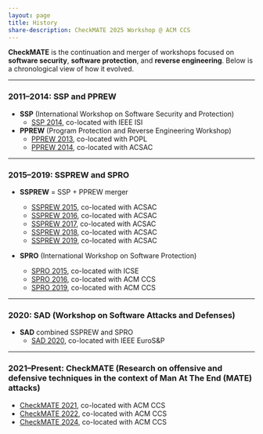 ```yaml
---
layout: page
title: History
share-description: CheckMATE 2025 Workshop @ ACM CCS
---
```


**CheckMATE** is the continuation and merger of workshops focused on **software security**, **software protection**, and **reverse engineering**. Below is a chronological view of how it evolved.

---

### 2011–2014: SSP and PPREW
- **SSP** (International Workshop on Software Security and Protection)  
  - [SSP 2014](http://ssp2014.di.univr.it/), co-located with IEEE ISI
- **PPREW** (Program Protection and Reverse Engineering Workshop)  
  - [PPREW 2013](http://www.pprew.org/2013/default.htm), co-located with POPL
  - [PPREW 2014](http://www.pprew.org/2014-4/default.htm), co-located with ACSAC

---

### 2015–2019: SSPREW and SPRO 

- **SSPREW** = SSP + PPREW merger  
  - [SSPREW 2015](http://www.pprew.org/2015-5/default.htm), co-located with ACSAC
  - [SSPREW 2016](http://www.pprew.org/2016-6/default.htm), co-located with ACSAC  
  - [SSPREW 2017](http://www.pprew.org/2017-7/default.htm), co-located with ACSAC  
  - [SSPREW 2018](http://www.pprew.org/2018-8/default.htm), co-located with ACSAC  
  - [SSPREW 2019](http://www.pprew.org/), co-located with ACSAC  

- **SPRO** (International Workshop on Software Protection)  
  - [SPRO 2015](https://spro.aspire-fp7.eu/spro2015/), co-located with ICSE
  - [SPRO 2016](https://spro.aspire-fp7.eu/spro2016/), co-located with ACM CCS  
  - [SPRO 2019](https://spro.aspire-fp7.eu), co-located with ACM CCS

---

### 2020: SAD (Workshop on Software Attacks and Defenses)

- **SAD** combined SSPREW and SPRO 
  - [SAD 2020](https://sad-workshop.org/), co-located with IEEE EuroS&P

---

### 2021–Present: CheckMATE (Research on offensive and defensive techniques in the context of Man At The End (MATE) attacks)

- [CheckMATE 2021](https://checkmate.isi.edu/), co-located with ACM CCS
- [CheckMATE 2022](https://www.cct.lsu.edu/~checkmate/), co-located with ACM CCS
- [CheckMATE 2024](https://checkmate-workshop.github.io/2024), co-located with ACM CCS

